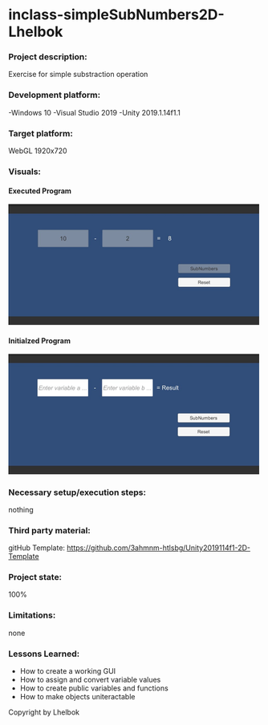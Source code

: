 # inclass-simpleSubNumbers2D-Lhelbok

### Project description: 
Exercise for simple substraction operation

### Development platform: 

-Windows 10
-Visual Studio 2019
-Unity 2019.1.14f1.1

### Target platform: 
WebGL 1920x720

### Visuals: 

#### Executed Program

<div>
<img src = "Screenshots\Executed Program.jpg" width = "500">
</div>

#### Initialzed Program

<div>
<img src = "Screenshots\Initialized Program.jpg" width = "500">
</div>


### Necessary setup/execution steps: 
nothing

### Third party material:
 
gitHub Template: https://github.com/3ahmnm-htlsbg/Unity2019114f1-2D-Template

### Project state: 
100%

### Limitations: 
none

### Lessons Learned: 
- How to create a working GUI
- How to assign and convert variable values
- How to create public variables and functions
- How to make objects uniteractable


Copyright by Lhelbok